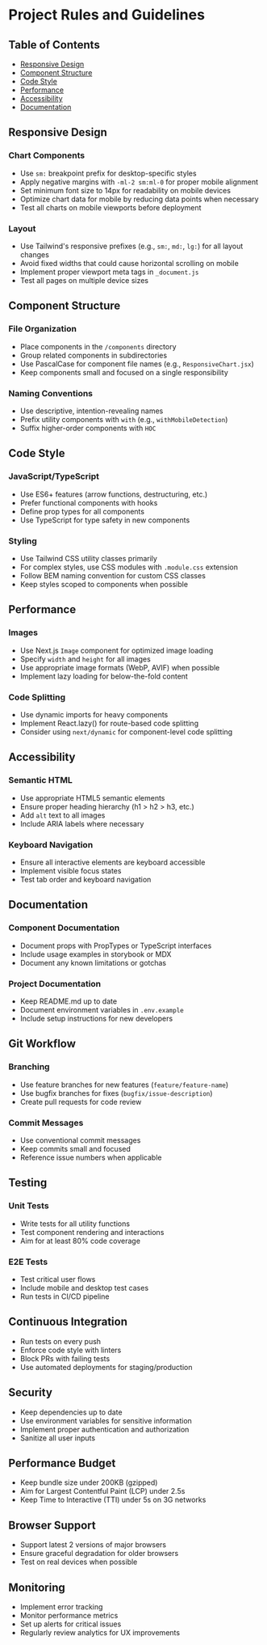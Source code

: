 # Project Rules and Guidelines

## Table of Contents
- [Responsive Design](#responsive-design)
- [Component Structure](#component-structure)
- [Code Style](#code-style)
- [Performance](#performance)
- [Accessibility](#accessibility)
- [Documentation](#documentation)

## Responsive Design

### Chart Components
- Use `sm:` breakpoint prefix for desktop-specific styles
- Apply negative margins with `-ml-2 sm:ml-0` for proper mobile alignment
- Set minimum font size to 14px for readability on mobile devices
- Optimize chart data for mobile by reducing data points when necessary
- Test all charts on mobile viewports before deployment

### Layout
- Use Tailwind's responsive prefixes (e.g., `sm:`, `md:`, `lg:`) for all layout changes
- Avoid fixed widths that could cause horizontal scrolling on mobile
- Implement proper viewport meta tags in `_document.js`
- Test all pages on multiple device sizes

## Component Structure

### File Organization
- Place components in the `/components` directory
- Group related components in subdirectories
- Use PascalCase for component file names (e.g., `ResponsiveChart.jsx`)
- Keep components small and focused on a single responsibility

### Naming Conventions
- Use descriptive, intention-revealing names
- Prefix utility components with `with` (e.g., `withMobileDetection`)
- Suffix higher-order components with `HOC`

## Code Style

### JavaScript/TypeScript
- Use ES6+ features (arrow functions, destructuring, etc.)
- Prefer functional components with hooks
- Define prop types for all components
- Use TypeScript for type safety in new components

### Styling
- Use Tailwind CSS utility classes primarily
- For complex styles, use CSS modules with `.module.css` extension
- Follow BEM naming convention for custom CSS classes
- Keep styles scoped to components when possible

## Performance

### Images
- Use Next.js `Image` component for optimized image loading
- Specify `width` and `height` for all images
- Use appropriate image formats (WebP, AVIF) when possible
- Implement lazy loading for below-the-fold content

### Code Splitting
- Use dynamic imports for heavy components
- Implement React.lazy() for route-based code splitting
- Consider using `next/dynamic` for component-level code splitting

## Accessibility

### Semantic HTML
- Use appropriate HTML5 semantic elements
- Ensure proper heading hierarchy (h1 > h2 > h3, etc.)
- Add `alt` text to all images
- Include ARIA labels where necessary

### Keyboard Navigation
- Ensure all interactive elements are keyboard accessible
- Implement visible focus states
- Test tab order and keyboard navigation

## Documentation

### Component Documentation
- Document props with PropTypes or TypeScript interfaces
- Include usage examples in storybook or MDX
- Document any known limitations or gotchas

### Project Documentation
- Keep README.md up to date
- Document environment variables in `.env.example`
- Include setup instructions for new developers

## Git Workflow

### Branching
- Use feature branches for new features (`feature/feature-name`)
- Use bugfix branches for fixes (`bugfix/issue-description`)
- Create pull requests for code review

### Commit Messages
- Use conventional commit messages
- Keep commits small and focused
- Reference issue numbers when applicable

## Testing

### Unit Tests
- Write tests for all utility functions
- Test component rendering and interactions
- Aim for at least 80% code coverage

### E2E Tests
- Test critical user flows
- Include mobile and desktop test cases
- Run tests in CI/CD pipeline

## Continuous Integration
- Run tests on every push
- Enforce code style with linters
- Block PRs with failing tests
- Use automated deployments for staging/production

## Security
- Keep dependencies up to date
- Use environment variables for sensitive information
- Implement proper authentication and authorization
- Sanitize all user inputs

## Performance Budget
- Keep bundle size under 200KB (gzipped)
- Aim for Largest Contentful Paint (LCP) under 2.5s
- Keep Time to Interactive (TTI) under 5s on 3G networks

## Browser Support
- Support latest 2 versions of major browsers
- Ensure graceful degradation for older browsers
- Test on real devices when possible

## Monitoring
- Implement error tracking
- Monitor performance metrics
- Set up alerts for critical issues
- Regularly review analytics for UX improvements